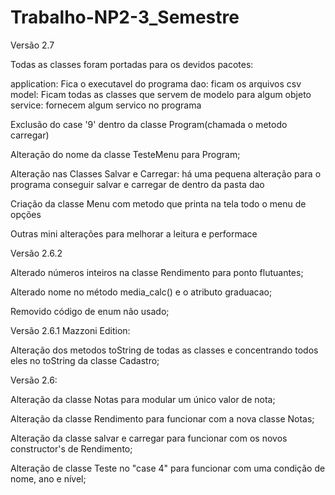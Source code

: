 # Trabalho-NP2-3_Semestre

Versão 2.7

Todas as classes foram portadas para os devidos pacotes:

application: Fica o executavel do programa
dao: ficam os arquivos csv
model: Ficam todas as classes que servem de modelo para algum objeto
service: fornecem algum servico no programa

Exclusão do case '9' dentro da classe Program(chamada o metodo carregar)

Alteração do nome da classe TesteMenu para Program;

Alteração nas Classes Salvar e Carregar: há uma pequena alteração para o programa conseguir salvar e carregar de dentro
da pasta dao 

Criação da classe Menu com metodo que printa na tela todo o menu de opções

Outras mini alterações para melhorar a leitura e performace


Versão 2.6.2

Alterado números inteiros na classe Rendimento para ponto flutuantes;

Alterado nome no método media_calc() e o atributo graduacao;

Removido código de enum não usado;

Versão 2.6.1 Mazzoni Edition:

Alteração dos metodos toString de todas as classes e concentrando todos eles no toString da classe
Cadastro;


Versão 2.6:

Alteração da classe Notas para modular um único valor de nota;

Alteração da classe Rendimento para funcionar com a nova classe Notas;

Alteração da classe salvar e carregar para funcionar com os novos constructor's de Rendimento;

Alteração de classe Teste no "case 4" para funcionar com uma condição de nome, ano e nível;
